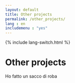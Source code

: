 ```yaml
---
layout: default
title: Other projects
permalink: /other_projects/
lang : en
includemenu : "yes"
---
```

{% include lang-switch.html %}

# Other projects

Ho fatto un sacco di roba